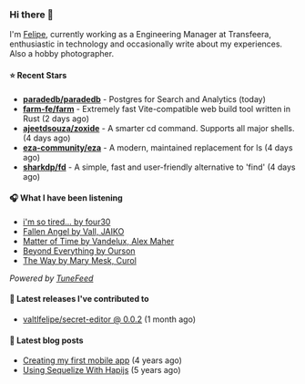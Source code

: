 ### Hi there 👋

I'm [Felipe](https://felipevm.com), currently working as a Engineering Manager at Transfeera, enthusiastic in technology and occasionally write about my experiences. Also a hobby photographer.

#### ⭐ Recent Stars
- **[paradedb/paradedb](https://github.com/paradedb/paradedb)** - Postgres for Search and Analytics (today)
- **[farm-fe/farm](https://github.com/farm-fe/farm)** - Extremely fast Vite-compatible web build tool written in Rust (2 days ago)
- **[ajeetdsouza/zoxide](https://github.com/ajeetdsouza/zoxide)** - A smarter cd command. Supports all major shells. (4 days ago)
- **[eza-community/eza](https://github.com/eza-community/eza)** - A modern, maintained replacement for ls (4 days ago)
- **[sharkdp/fd](https://github.com/sharkdp/fd)** - A simple, fast and user-friendly alternative to &#39;find&#39; (4 days ago)

#### 🎧 What I have been listening
- [i&#39;m so tired... by four30](https://open.spotify.com/track/5tFMvtiCZ5Io5jzi6glZVc)
- [Fallen Angel by Vall, JAIKO](https://open.spotify.com/track/0SxkdPdZ6ebgVXnHM0sNKL)
- [Matter of Time by Vandelux, Alex Maher](https://open.spotify.com/track/5z49EsoURUXq88RSLBmYPG)
- [Beyond Everything by Ourson](https://open.spotify.com/track/5W0gnBtoimNtx6t08HS84f)
- [The Way by Mary Mesk, Curol](https://open.spotify.com/track/2W63BnQnUwe6pp9lctTfBo)

_Powered by [TuneFeed](https://tunefeed.app?ref=valtlfelipe-gh-profile)_ 

#### 🚀 Latest releases I've contributed to


- [valtlfelipe/secret-editor @ 0.0.2](https://github.com/valtlfelipe/secret-editor/releases/tag/0.0.2) (1 month ago)

#### 📄 Latest blog posts
- [Creating my first mobile app](https://felipevm.com/posts/creating-my-first-mobile-app/) (4 years ago)
- [Using Sequelize With Hapijs](https://felipevm.com/posts/using-sequelize-with-hapijs/) (5 years ago)
